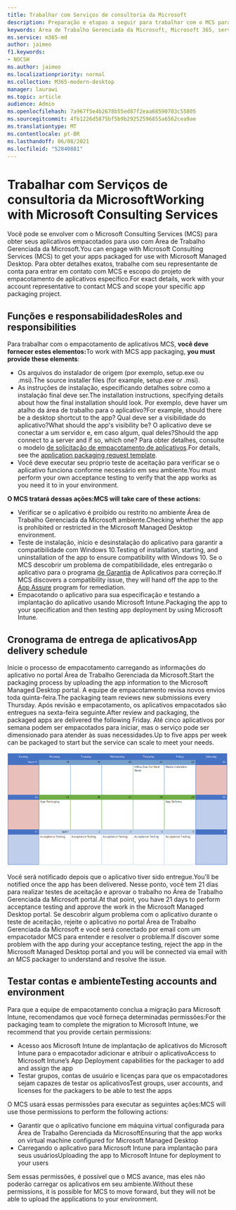 ```yaml
---
title: Trabalhar com Serviços de consultoria da Microsoft
description: Preparação e etapas a seguir para trabalhar com o MCS para empacotar seus aplicativos
keywords: Área de Trabalho Gerenciada da Microsoft, Microsoft 365, serviço, documentação
ms.service: m365-md
author: jaimeo
f1.keywords:
- NOCSH
ms.author: jaimeo
ms.localizationpriority: normal
ms.collection: M365-modern-desktop
manager: laurawi
ms.topic: article
audience: Admin
ms.openlocfilehash: 7a967f5e4b2678b55ed87f2eaa68590703c55805
ms.sourcegitcommit: 4fb1226d5875bf5b9b29252596855a6562cea9ae
ms.translationtype: MT
ms.contentlocale: pt-BR
ms.lasthandoff: 06/08/2021
ms.locfileid: "52840881"
---
```

# <a name="working-with-microsoft-consulting-services"></a><span data-ttu-id="58e02-104">Trabalhar com Serviços de consultoria da Microsoft</span><span class="sxs-lookup"><span data-stu-id="58e02-104">Working with Microsoft Consulting Services</span></span>

<span data-ttu-id="58e02-105">Você pode se envolver com o Microsoft Consulting Services (MCS) para obter seus aplicativos empacotados para uso com Área de Trabalho Gerenciada da Microsoft.</span><span class="sxs-lookup"><span data-stu-id="58e02-105">You can engage with Microsoft Consulting Services (MCS) to get your apps packaged for use with Microsoft Managed Desktop.</span></span> <span data-ttu-id="58e02-106">Para obter detalhes exatos, trabalhe com seu representante de conta para entrar em contato com MCS e escopo do projeto de empacotamento de aplicativos específico.</span><span class="sxs-lookup"><span data-stu-id="58e02-106">For exact details, work with your account representative to contact MCS and scope your specific app packaging project.</span></span>

## <a name="roles-and-responsibilities"></a><span data-ttu-id="58e02-107">Funções e responsabilidades</span><span class="sxs-lookup"><span data-stu-id="58e02-107">Roles and responsibilities</span></span>

<span data-ttu-id="58e02-108">Para trabalhar com o empacotamento de aplicativos MCS, **você deve fornecer estes elementos:**</span><span class="sxs-lookup"><span data-stu-id="58e02-108">To work with MCS app packaging, **you must provide these elements**:</span></span>

- <span data-ttu-id="58e02-109">Os arquivos do instalador de origem (por exemplo, setup.exe ou .msi).</span><span class="sxs-lookup"><span data-stu-id="58e02-109">The source installer files (for example, setup.exe or .msi).</span></span>
- <span data-ttu-id="58e02-110">As instruções de instalação, especificando detalhes sobre como a instalação final deve ser.</span><span class="sxs-lookup"><span data-stu-id="58e02-110">The installation instructions, specifying details about how the final installation should look.</span></span> <span data-ttu-id="58e02-111">Por exemplo, deve haver um atalho da área de trabalho para o aplicativo?</span><span class="sxs-lookup"><span data-stu-id="58e02-111">For example, should there be a desktop shortcut to the app?</span></span> <span data-ttu-id="58e02-112">Qual deve ser a visibilidade do aplicativo?</span><span class="sxs-lookup"><span data-stu-id="58e02-112">What should the app's visibility be?</span></span> <span data-ttu-id="58e02-113">O aplicativo deve se conectar a um servidor e, em caso algum, qual deles?</span><span class="sxs-lookup"><span data-stu-id="58e02-113">Should the app connect to a server and if so, which one?</span></span> <span data-ttu-id="58e02-114">Para obter detalhes, consulte o modelo [de solicitação de empacotamento de aplicativos](https://github.com/MicrosoftDocs/microsoft-365-docs/raw/public/microsoft-365/managed-desktop/get-ready/downloads/app-packaging-template.docx).</span><span class="sxs-lookup"><span data-stu-id="58e02-114">For details, see the [application packaging request template](https://github.com/MicrosoftDocs/microsoft-365-docs/raw/public/microsoft-365/managed-desktop/get-ready/downloads/app-packaging-template.docx).</span></span>
- <span data-ttu-id="58e02-115">Você deve executar seu próprio teste de aceitação para verificar se o aplicativo funciona conforme necessário em seu ambiente.</span><span class="sxs-lookup"><span data-stu-id="58e02-115">You must perform your own acceptance testing to verify that the app works as you need it to in your environment.</span></span>

<span data-ttu-id="58e02-116">**O MCS tratará dessas ações:**</span><span class="sxs-lookup"><span data-stu-id="58e02-116">**MCS will take care of these actions:**</span></span>

- <span data-ttu-id="58e02-117">Verificar se o aplicativo é proibido ou restrito no ambiente Área de Trabalho Gerenciada da Microsoft ambiente.</span><span class="sxs-lookup"><span data-stu-id="58e02-117">Checking whether the app is prohibited or restricted in the Microsoft Managed Desktop environment.</span></span>
- <span data-ttu-id="58e02-118">Teste de instalação, início e desinstalação do aplicativo para garantir a compatibilidade com Windows 10.</span><span class="sxs-lookup"><span data-stu-id="58e02-118">Testing of installation, starting, and uninstallation of the app to ensure compatibility with Windows 10.</span></span> <span data-ttu-id="58e02-119">Se o MCS descobrir um problema de compatibilidade, eles entregarão o aplicativo para o programa [de Garantia](/fasttrack/products-and-capabilities#app-assure) de Aplicativos para correção.</span><span class="sxs-lookup"><span data-stu-id="58e02-119">If MCS discovers a compatibility issue, they will hand off the app to the [App Assure](/fasttrack/products-and-capabilities#app-assure) program for remediation.</span></span>
- <span data-ttu-id="58e02-120">Empacotando o aplicativo para sua especificação e testando a implantação do aplicativo usando Microsoft Intune.</span><span class="sxs-lookup"><span data-stu-id="58e02-120">Packaging the app to your specification and then testing app deployment by using Microsoft Intune.</span></span>

## <a name="app-delivery-schedule"></a><span data-ttu-id="58e02-121">Cronograma de entrega de aplicativos</span><span class="sxs-lookup"><span data-stu-id="58e02-121">App delivery schedule</span></span>

<span data-ttu-id="58e02-122">Inicie o processo de empacotamento carregando as informações do aplicativo no portal Área de Trabalho Gerenciada da Microsoft.</span><span class="sxs-lookup"><span data-stu-id="58e02-122">Start the packaging process by uploading the app information to the Microsoft Managed Desktop portal.</span></span> <span data-ttu-id="58e02-123">A equipe de empacotamento revisa novos envios toda quinta-feira.</span><span class="sxs-lookup"><span data-stu-id="58e02-123">The packaging team reviews new submissions every Thursday.</span></span> <span data-ttu-id="58e02-124">Após revisão e empacotamento, os aplicativos empacotados são entregues na sexta-feira seguinte.</span><span class="sxs-lookup"><span data-stu-id="58e02-124">After review and packaging, the packaged apps are delivered the following Friday.</span></span> <span data-ttu-id="58e02-125">Até cinco aplicativos por semana podem ser empacotados para iniciar, mas o serviço pode ser dimensionado para atender às suas necessidades.</span><span class="sxs-lookup"><span data-stu-id="58e02-125">Up to five apps per week can be packaged to start but the service can scale to meet your needs.</span></span>

![calendar showing app inflow on a Thursday (the 21st in this example), media validation the next day, packaging on the following Monday (the 25th) and app delivery on the subsequent Friday (the 29th)](../../media/MCS-cal.png)

<span data-ttu-id="58e02-127">Você será notificado depois que o aplicativo tiver sido entregue.</span><span class="sxs-lookup"><span data-stu-id="58e02-127">You'll be notified once the app has been delivered.</span></span> <span data-ttu-id="58e02-128">Nesse ponto, você tem 21 dias para realizar testes de aceitação e aprovar o trabalho no Área de Trabalho Gerenciada da Microsoft portal.</span><span class="sxs-lookup"><span data-stu-id="58e02-128">At that point, you have 21 days to perform acceptance testing and approve the work in the Microsoft Managed Desktop portal.</span></span> <span data-ttu-id="58e02-129">Se descobrir algum problema com o aplicativo durante o teste de aceitação, rejeite o aplicativo no portal Área de Trabalho Gerenciada da Microsoft e você será conectado por email com um empacotador MCS para entender e resolver o problema.</span><span class="sxs-lookup"><span data-stu-id="58e02-129">If discover some problem with the app during your acceptance testing, reject the app in the Microsoft Managed Desktop portal and you will be connected via email with an MCS packager to understand and resolve the issue.</span></span>

## <a name="testing-accounts-and-environment"></a><span data-ttu-id="58e02-130">Testar contas e ambiente</span><span class="sxs-lookup"><span data-stu-id="58e02-130">Testing accounts and environment</span></span>

<span data-ttu-id="58e02-131">Para que a equipe de empacotamento conclua a migração para Microsoft Intune, recomendamos que você forneça determinadas permissões:</span><span class="sxs-lookup"><span data-stu-id="58e02-131">For the packaging team to complete the migration to Microsoft Intune, we recommend that you provide certain permissions:</span></span>

- <span data-ttu-id="58e02-132">Acesso aos Microsoft Intune de implantação de aplicativos do Microsoft Intune para o empacotador adicionar e atribuir o aplicativo</span><span class="sxs-lookup"><span data-stu-id="58e02-132">Access to Microsoft Intune’s App Deployment capabilities for the packager to add and assign the app</span></span>
- <span data-ttu-id="58e02-133">Testar grupos, contas de usuário e licenças para que os empacotadores sejam capazes de testar os aplicativos</span><span class="sxs-lookup"><span data-stu-id="58e02-133">Test groups, user accounts, and licenses for the packagers to be able to test the apps</span></span>

<span data-ttu-id="58e02-134">O MCS usará essas permissões para executar as seguintes ações:</span><span class="sxs-lookup"><span data-stu-id="58e02-134">MCS will use those permissions to perform the following actions:</span></span>

- <span data-ttu-id="58e02-135">Garantir que o aplicativo funcione em máquina virtual configurada para Área de Trabalho Gerenciada da Microsoft</span><span class="sxs-lookup"><span data-stu-id="58e02-135">Ensuring that the app works on virtual machine configured for Microsoft Managed Desktop</span></span>
- <span data-ttu-id="58e02-136">Carregando o aplicativo para Microsoft Intune para implantação para seus usuários</span><span class="sxs-lookup"><span data-stu-id="58e02-136">Uploading the app to Microsoft Intune for deployment to your users</span></span>

<span data-ttu-id="58e02-137">Sem essas permissões, é possível que o MCS avance, mas eles não poderão carregar os aplicativos em seu ambiente.</span><span class="sxs-lookup"><span data-stu-id="58e02-137">Without these permissions, it is possible for MCS to move forward, but they will not be able to upload the applications to your environment.</span></span>
